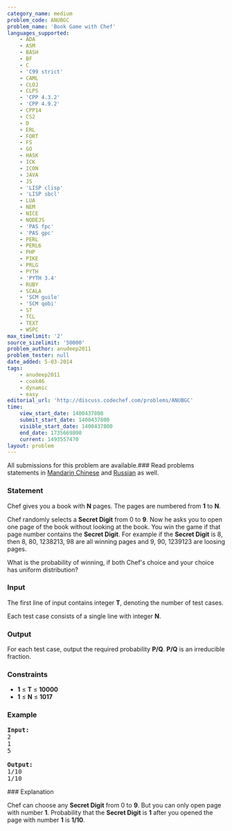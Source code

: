 ```yaml
---
category_name: medium
problem_code: ANUBGC
problem_name: 'Book Game with Chef'
languages_supported:
    - ADA
    - ASM
    - BASH
    - BF
    - C
    - 'C99 strict'
    - CAML
    - CLOJ
    - CLPS
    - 'CPP 4.3.2'
    - 'CPP 4.9.2'
    - CPP14
    - CS2
    - D
    - ERL
    - FORT
    - FS
    - GO
    - HASK
    - ICK
    - ICON
    - JAVA
    - JS
    - 'LISP clisp'
    - 'LISP sbcl'
    - LUA
    - NEM
    - NICE
    - NODEJS
    - 'PAS fpc'
    - 'PAS gpc'
    - PERL
    - PERL6
    - PHP
    - PIKE
    - PRLG
    - PYTH
    - 'PYTH 3.4'
    - RUBY
    - SCALA
    - 'SCM guile'
    - 'SCM qobi'
    - ST
    - TCL
    - TEXT
    - WSPC
max_timelimit: '2'
source_sizelimit: '50000'
problem_author: anudeep2011
problem_tester: null
date_added: 5-03-2014
tags:
    - anudeep2011
    - cook46
    - dynamic
    - easy
editorial_url: 'http://discuss.codechef.com/problems/ANUBGC'
time:
    view_start_date: 1400437800
    submit_start_date: 1400437800
    visible_start_date: 1400437800
    end_date: 1735669800
    current: 1493557470
layout: problem
---
```

All submissions for this problem are available.###  Read problems statements in [Mandarin Chinese](http://www.codechef.com/download/translated/COOK46/mandarin/ANUBGC.pdf) and [Russian](http://www.codechef.com/download/translated/COOK46/russian/ANUBGC.pdf) as well.

### Statement

Chef gives you a book with **N** pages. The pages are numbered from **1** to **N**.

Chef randomly selects a **Secret Digit** from 0 to **9**. Now he asks you to open one page of the book without looking at the book. You win the game if that page number contains the **Secret Digit**. For example if the **Secret Digit** is 8, then 8, 80, 1238213, 98 are all winning pages and 9, 90, 1239123 are loosing pages.

What is the probability of winning, if both Chef's choice and your choice has uniform distribution?

### Input

The first line of input contains integer **T**, denoting the number of test cases.

Each test case consists of a single line with integer **N**.

### Output

For each test case, output the required probability **P/Q**. **P/Q** is an irreducible fraction.

### Constraints

- **1** ≤ **T** ≤ **10000**
- **1** ≤ **N** ≤ **1017**

### Example

<pre><b>Input:</b>
2
1
5

<b>Output:</b>
1/10
1/10
</pre>### Explanation

Chef can choose any **Secret Digit** from 0 to **9**. But you can only open page with number **1**. Probability that the **Secret Digit** is **1** after you opened the page with number **1** is **1/10**.
